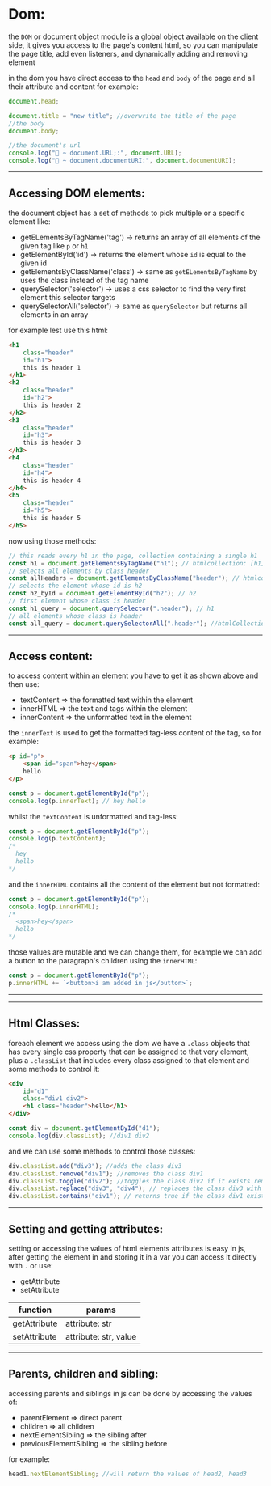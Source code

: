 <!-- @format -->

# Dom:

the `DOM` or document object module is a global object available on the client side, it gives you access to the page's content html, so you can manipulate the page title, add even listeners, and dynamically adding and removing element

in the dom you have direct access to the `head` and `body` of the page and all their attribute and content for example:

```javascript
document.head;

document.title = "new title"; //overwrite the title of the page
//the body
document.body;

//the document's url
console.log("🚀 ~ document.URL;:", document.URL);
console.log("🚀 ~ document.documentURI:", document.documentURI);
```

---

## Accessing DOM elements:

the document object has a set of methods to pick multiple or a specific element like:

- getELementsByTagName('tag') -> returns an array of all elements of the given tag like `p` or `h1`
- getElementById('id') -> returns the element whose `id` is equal to the given id
- getElementsByClassName('class') -> same as `getELementsByTagName` by uses the class instead of the tag name
- querySelector('selector') -> uses a css selector to find the very first element this selector targets
- querySelectorAll('selector') -> same as `querySelector` but returns all elements in an array

for example lest use this html:

```html
<h1
	class="header"
	id="h1">
	this is header 1
</h1>
<h2
	class="header"
	id="h2">
	this is header 2
</h2>
<h3
	class="header"
	id="h3">
	this is header 3
</h3>
<h4
	class="header"
	id="h4">
	this is header 4
</h4>
<h5
	class="header"
	id="h5">
	this is header 5
</h5>
```

now using those methods:

```javascript
// this reads every h1 in the page, collection containing a single h1
const h1 = document.getElementsByTagName("h1"); // htmlcollection: [h1]
// selects all elements by class header
const allHeaders = document.getElementsByClassName("header"); // htmlcollection: [h1, h2, h3, h4, h5]
// selects the element whose id is h2
const h2_byId = document.getElementById("h2"); // h2
// first element whose class is header
const h1_query = document.querySelector(".header"); // h1
// all elements whose class is header
const all_query = document.querySelectorAll(".header"); //htmlCollection: [h1, h2, h3, h4, h5]
```

---

## Access content:

to access content within an element you have to get it as shown above and then use:

- textContent => the formatted text within the element
- innerHTML => the text and tags within the element
- innerContent => the unformatted text in the element

the `innerText` is used to get the formatted tag-less content of the tag, so for example:

```html
<p id="p">
	<span id="span">hey</span>
	hello
</p>
```

```javascript
const p = document.getElementById("p");
console.log(p.innerText); // hey hello
```

whilst the `textContent` is unformatted and tag-less:

```javascript
const p = document.getElementById("p");
console.log(p.textContent);
/*
  hey
  hello
*/
```

and the `innerHTML` contains all the content of the element but not formatted:

```javascript
const p = document.getElementById("p");
console.log(p.innerHTML);
/*
  <span>hey</span>
  hello
*/
```

those values are mutable and we can change them, for example we can add a button to the paragraph's children using the `innerHTML`:

```javascript
const p = document.getElementById("p");
p.innerHTML += `<button>i am added in js</button>`;
```

---

---

## Html Classes:

foreach element we access using the dom we have a `.class` objects that has every single css property that can be assigned to that very element, plus a `.classList` that includes every class assigned to that element and some methods to control it:

```html
<div
	id="d1"
	class="div1 div2">
	<h1 class="header">hello</h1>
</div>
```

```javascript
const div = document.getElementById("d1");
console.log(div.classList); //div1 div2
```

and we can use some methods to control those classes:

```javascript
div.classList.add("div3"); //adds the class div3
div.classList.remove("div1"); //removes the class div1
div.classList.toggle("div2"); //toggles the class div2 if it exists remove it else add it
div.classList.replace("div3", "div4"); // replaces the class div3 with div4
div.classList.contains("div1"); // returns true if the class div1 exists
```

---

## Setting and getting attributes:

setting or accessing the values of html elements attributes is easy in js, after getting the element in and storing it in a var you can access it directly with `.` or use:

- getAttribute
- setAttribute

| function     | params                |
| ------------ | --------------------- |
| getAttribute | attribute: str        |
| setAttribute | attribute: str, value |

---

## Parents, children and sibling:

accessing parents and siblings in js can be done by accessing the values of:

- parentElement => direct parent
- children => all children
- nextElementSibling => the sibling after
- previousElementSibling => the sibling before

for example:

```javascript
head1.nextElementSibling; //will return the values of head2, head3
```
